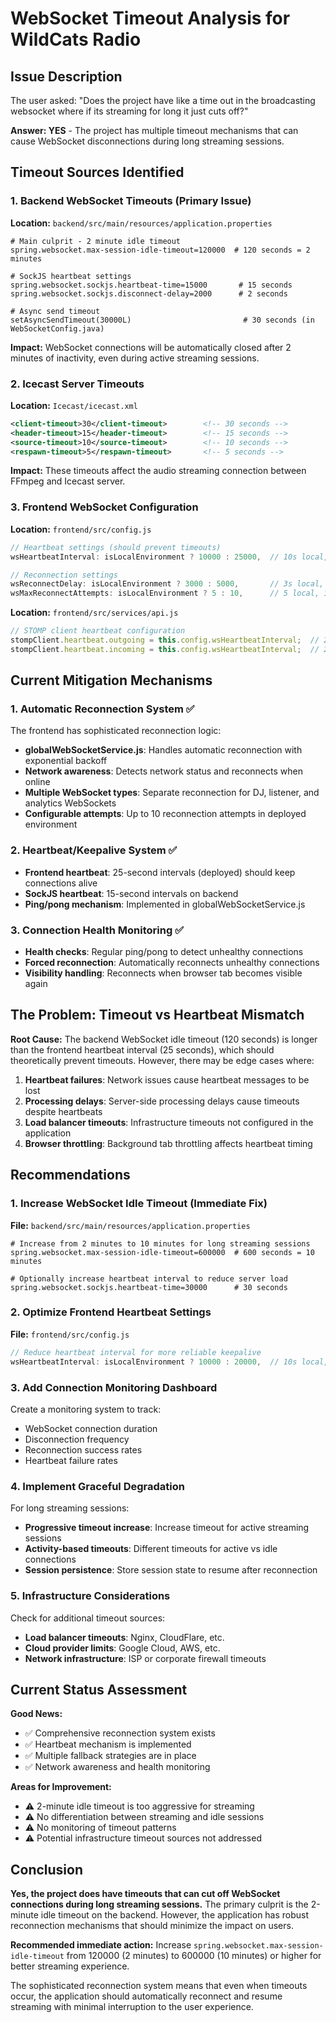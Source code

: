 # WebSocket Timeout Analysis for WildCats Radio

## Issue Description
The user asked: "Does the project have like a time out in the broadcasting websocket where if its streaming for long it just cuts off?"

**Answer: YES** - The project has multiple timeout mechanisms that can cause WebSocket disconnections during long streaming sessions.

## Timeout Sources Identified

### 1. Backend WebSocket Timeouts (Primary Issue)

**Location:** `backend/src/main/resources/application.properties`

```properties
# Main culprit - 2 minute idle timeout
spring.websocket.max-session-idle-timeout=120000  # 120 seconds = 2 minutes

# SockJS heartbeat settings
spring.websocket.sockjs.heartbeat-time=15000       # 15 seconds
spring.websocket.sockjs.disconnect-delay=2000      # 2 seconds

# Async send timeout
setAsyncSendTimeout(30000L)                         # 30 seconds (in WebSocketConfig.java)
```

**Impact:** WebSocket connections will be automatically closed after 2 minutes of inactivity, even during active streaming sessions.

### 2. Icecast Server Timeouts

**Location:** `Icecast/icecast.xml`

```xml
<client-timeout>30</client-timeout>        <!-- 30 seconds -->
<header-timeout>15</header-timeout>        <!-- 15 seconds -->
<source-timeout>10</source-timeout>        <!-- 10 seconds -->
<respawn-timeout>5</respawn-timeout>       <!-- 5 seconds -->
```

**Impact:** These timeouts affect the audio streaming connection between FFmpeg and Icecast server.

### 3. Frontend WebSocket Configuration

**Location:** `frontend/src/config.js`

```javascript
// Heartbeat settings (should prevent timeouts)
wsHeartbeatInterval: isLocalEnvironment ? 10000 : 25000,  // 10s local, 25s deployed

// Reconnection settings
wsReconnectDelay: isLocalEnvironment ? 3000 : 5000,       // 3s local, 5s deployed
wsMaxReconnectAttempts: isLocalEnvironment ? 5 : 10,      // 5 local, 10 deployed
```

**Location:** `frontend/src/services/api.js`

```javascript
// STOMP client heartbeat configuration
stompClient.heartbeat.outgoing = this.config.wsHeartbeatInterval;  // 25s deployed
stompClient.heartbeat.incoming = this.config.wsHeartbeatInterval;  // 25s deployed
```

## Current Mitigation Mechanisms

### 1. Automatic Reconnection System ✅

The frontend has sophisticated reconnection logic:

- **globalWebSocketService.js**: Handles automatic reconnection with exponential backoff
- **Network awareness**: Detects network status and reconnects when online
- **Multiple WebSocket types**: Separate reconnection for DJ, listener, and analytics WebSockets
- **Configurable attempts**: Up to 10 reconnection attempts in deployed environment

### 2. Heartbeat/Keepalive System ✅

- **Frontend heartbeat**: 25-second intervals (deployed) should keep connections alive
- **SockJS heartbeat**: 15-second intervals on backend
- **Ping/pong mechanism**: Implemented in globalWebSocketService.js

### 3. Connection Health Monitoring ✅

- **Health checks**: Regular ping/pong to detect unhealthy connections
- **Forced reconnection**: Automatically reconnects unhealthy connections
- **Visibility handling**: Reconnects when browser tab becomes visible again

## The Problem: Timeout vs Heartbeat Mismatch

**Root Cause:** The backend WebSocket idle timeout (120 seconds) is longer than the frontend heartbeat interval (25 seconds), which should theoretically prevent timeouts. However, there may be edge cases where:

1. **Heartbeat failures**: Network issues cause heartbeat messages to be lost
2. **Processing delays**: Server-side processing delays cause timeouts despite heartbeats
3. **Load balancer timeouts**: Infrastructure timeouts not configured in the application
4. **Browser throttling**: Background tab throttling affects heartbeat timing

## Recommendations

### 1. Increase WebSocket Idle Timeout (Immediate Fix)

**File:** `backend/src/main/resources/application.properties`

```properties
# Increase from 2 minutes to 10 minutes for long streaming sessions
spring.websocket.max-session-idle-timeout=600000  # 600 seconds = 10 minutes

# Optionally increase heartbeat interval to reduce server load
spring.websocket.sockjs.heartbeat-time=30000      # 30 seconds
```

### 2. Optimize Frontend Heartbeat Settings

**File:** `frontend/src/config.js`

```javascript
// Reduce heartbeat interval for more reliable keepalive
wsHeartbeatInterval: isLocalEnvironment ? 10000 : 20000,  // 10s local, 20s deployed
```

### 3. Add Connection Monitoring Dashboard

Create a monitoring system to track:
- WebSocket connection duration
- Disconnection frequency
- Reconnection success rates
- Heartbeat failure rates

### 4. Implement Graceful Degradation

For long streaming sessions:
- **Progressive timeout increase**: Increase timeout for active streaming sessions
- **Activity-based timeouts**: Different timeouts for active vs idle connections
- **Session persistence**: Store session state to resume after reconnection

### 5. Infrastructure Considerations

Check for additional timeout sources:
- **Load balancer timeouts**: Nginx, CloudFlare, etc.
- **Cloud provider limits**: Google Cloud, AWS, etc.
- **Network infrastructure**: ISP or corporate firewall timeouts

## Current Status Assessment

**Good News:**
- ✅ Comprehensive reconnection system exists
- ✅ Heartbeat mechanism is implemented
- ✅ Multiple fallback strategies are in place
- ✅ Network awareness and health monitoring

**Areas for Improvement:**
- ⚠️ 2-minute idle timeout is too aggressive for streaming
- ⚠️ No differentiation between streaming and idle sessions
- ⚠️ No monitoring of timeout patterns
- ⚠️ Potential infrastructure timeout sources not addressed

## Conclusion

**Yes, the project does have timeouts that can cut off WebSocket connections during long streaming sessions.** The primary culprit is the 2-minute idle timeout on the backend. However, the application has robust reconnection mechanisms that should minimize the impact on users.

**Recommended immediate action:** Increase `spring.websocket.max-session-idle-timeout` from 120000 (2 minutes) to 600000 (10 minutes) or higher for better streaming experience.

The sophisticated reconnection system means that even when timeouts occur, the application should automatically reconnect and resume streaming with minimal interruption to the user experience.